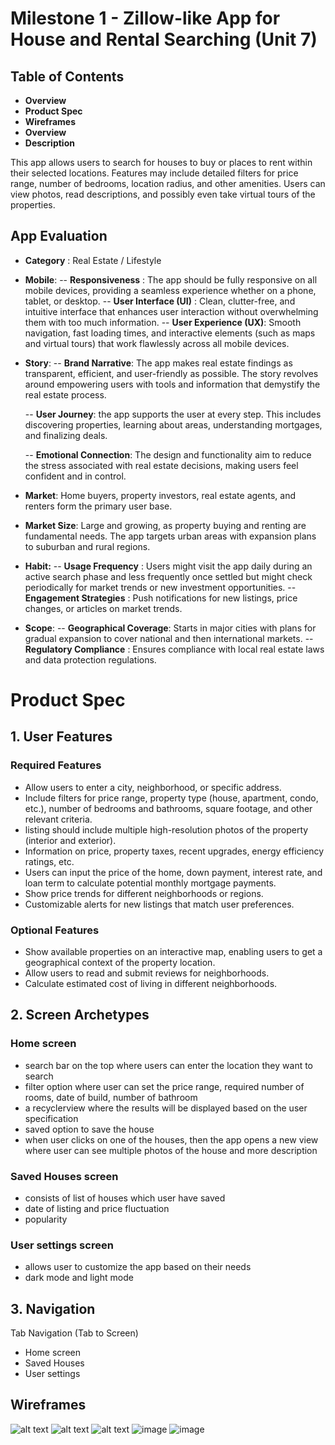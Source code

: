 # Milestone 1 - Zillow-like App for House and Rental Searching (Unit 7)
## Table of Contents
- **Overview**
-  **Product Spec**
-  **Wireframes**
-  **Overview**
-  **Description**

This app allows users to search for houses to buy or places to rent within their selected locations. Features may include detailed filters for price range, number of bedrooms, location radius, and other amenities. Users can view photos, read descriptions, and possibly even take virtual tours of the properties.

## App Evaluation

- **Category** : Real Estate / Lifestyle
- **Mobile**:
    -- **Responsiveness** : The app should be fully responsive on all mobile devices, providing a seamless experience whether on a phone, tablet, or desktop.
    -- **User Interface (UI)** : Clean, clutter-free, and intuitive interface that enhances user interaction without overwhelming them with too much information.
    -- **User Experience (UX)**: Smooth navigation, fast loading times, and interactive elements (such as maps and virtual tours) that work flawlessly across all mobile devices.
- **Story**:
    -- **Brand Narrative**: The app  makes real estate findings as transparent, efficient, and user-friendly as possible. The story revolves around empowering users with tools and information that demystify the real estate process.
    
    -- **User Journey**: the app supports the user at every step. This includes discovering properties, learning about areas, understanding mortgages, and finalizing deals.
    
    -- **Emotional Connection**: The design and functionality aim to reduce the stress associated with real estate decisions, making users feel confident and in control.
- **Market**: Home buyers, property investors, real estate agents, and renters form the primary user base.
- **Market Size**: Large and growing, as property buying and renting are fundamental needs. The app targets urban areas with expansion plans to suburban and rural regions.
- **Habit:**
    -- **Usage Frequency** : Users might visit the app daily during an active search phase and less frequently once settled but might check periodically for market trends or new investment opportunities.
    -- **Engagement Strategies** : Push notifications for new listings, price changes, or articles on market trends.
    
- **Scope**:
    -- **Geographical Coverage**: Starts in major cities with plans for gradual expansion to cover national and then international markets.
    -- **Regulatory Compliance** : Ensures compliance with local real estate laws and data protection regulations.
# Product Spec
## 1. User Features
### Required Features
 - Allow users to enter a city, neighborhood, or specific address.
 -  Include filters for price range, property type (house, apartment, condo, etc.), number of bedrooms and bathrooms, square footage, and other relevant criteria.
 -   listing should include multiple high-resolution photos of the property (interior and exterior).
 -   Information on price, property taxes, recent upgrades, energy efficiency ratings, etc.
 -    Users can input the price of the home, down payment, interest rate, and loan term to calculate potential monthly mortgage payments.
 -    Show price trends for different neighborhoods or regions.
 -    Customizable alerts for new listings that match user preferences.
   
### Optional Features
- Show available properties on an interactive map, enabling users to get a geographical context of the property location.
- Allow users to read and submit reviews for neighborhoods.
-  Calculate estimated cost of living in different neighborhoods.


## 2. Screen Archetypes
### Home screen
 - search bar on the top where users can enter the location they want to search
 - filter option where user can set the price range, required number of rooms, date of build, number of bathroom
 - a recyclerview where the results will be displayed based on the user specification
 - saved option to save the house
 - when user clicks on one of the houses, then the app opens a new view where user can see multiple photos of the house and more description

### Saved Houses screen
- consists of list of houses which user have saved
- date of listing and price fluctuation
- popularity

### User settings screen
- allows user to customize the app based on their needs
- dark mode and light mode

## 3. Navigation
Tab Navigation (Tab to Screen)

- Home screen
- Saved Houses 
- User settings

## Wireframes
![alt text](https://github.com/AND-Group-Project/SettleInn-app/blob/main/IMG_0154.jpg "Optional title")
![alt text](https://github.com/AND-Group-Project/SettleInn-app/blob/main/IMG_0152.jpg "Optional title")
![alt text](https://github.com/AND-Group-Project/SettleInn-app/blob/main/IMG_0153.jpg "Optional title")
![image](https://github.com/AND-Group-Project/SettleInn-app/assets/98335699/e02ea435-35db-4ef5-9e85-9649bd71acb7)
![image](https://github.com/AND-Group-Project/SettleInn-app/assets/98335699/f466f530-3675-408c-af12-45a31386fdc7)



